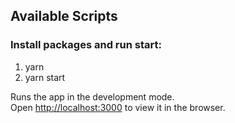 ## Available Scripts

### Install packages and run start:
1. yarn
2. yarn start

Runs the app in the development mode.\
Open [http://localhost:3000](http://localhost:3000) to view it in the browser.

